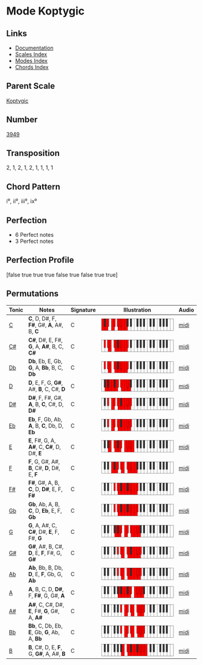# Mode Koptygic

## Links

- [Documentation](README.md)
- [Scales Index](Scales.md)
- [Modes Index](Modes.md)
- [Chords Index](Chords.md)

## Parent Scale

[Koptygic](ScaleKoptygic.md)

## Number

[3949](https://ianring.com/musictheory/scales/3949)

## Transposition

2, 1, 2, 1, 2, 1, 1, 1, 1

## Chord Pattern

i⁰, ii⁰, iii⁰, ix⁰

## Perfection

- 6 Perfect notes
- 3 Perfect notes

## Perfection Profile

[false true true true false true false true true]

## Permutations

| Tonic | Notes | Signature | Illustration | Audio |
|-------|-------|-----------|--------------|-------|
| [C](ModeCNaturalKoptygic.md) | **C**, D, D#, F, **F#**, G#, **A**, A#, B, **C** | C | ![CNaturalKoptygic](ModeCNaturalKoptygic.png) | [midi](https://github.com/edipermadi/music/blob/main/docs/ModeCNaturalKoptygic.mid?raw=true) |
| [C#](ModeCSharpKoptygic.md) | **C#**, D#, E, F#, **G**, A, **A#**, B, C, **C#** | C | ![CSharpKoptygic](ModeCSharpKoptygic.png) | [midi](https://github.com/edipermadi/music/blob/main/docs/ModeCSharpKoptygic.mid?raw=true) |
| [Db](ModeDFlatKoptygic.md) | **Db**, Eb, E, Gb, **G**, A, **Bb**, B, C, **Db** | C | ![DFlatKoptygic](ModeDFlatKoptygic.png) | [midi](https://github.com/edipermadi/music/blob/main/docs/ModeDFlatKoptygic.mid?raw=true) |
| [D](ModeDNaturalKoptygic.md) | **D**, E, F, G, **G#**, A#, **B**, C, C#, **D** | C | ![DNaturalKoptygic](ModeDNaturalKoptygic.png) | [midi](https://github.com/edipermadi/music/blob/main/docs/ModeDNaturalKoptygic.mid?raw=true) |
| [D#](ModeDSharpKoptygic.md) | **D#**, F, F#, G#, **A**, B, **C**, C#, D, **D#** | C | ![DSharpKoptygic](ModeDSharpKoptygic.png) | [midi](https://github.com/edipermadi/music/blob/main/docs/ModeDSharpKoptygic.mid?raw=true) |
| [Eb](ModeEFlatKoptygic.md) | **Eb**, F, Gb, Ab, **A**, B, **C**, Db, D, **Eb** | C | ![EFlatKoptygic](ModeEFlatKoptygic.png) | [midi](https://github.com/edipermadi/music/blob/main/docs/ModeEFlatKoptygic.mid?raw=true) |
| [E](ModeENaturalKoptygic.md) | **E**, F#, G, A, **A#**, C, **C#**, D, D#, **E** | C | ![ENaturalKoptygic](ModeENaturalKoptygic.png) | [midi](https://github.com/edipermadi/music/blob/main/docs/ModeENaturalKoptygic.mid?raw=true) |
| [F](ModeFNaturalKoptygic.md) | **F**, G, G#, A#, **B**, C#, **D**, D#, E, **F** | C | ![FNaturalKoptygic](ModeFNaturalKoptygic.png) | [midi](https://github.com/edipermadi/music/blob/main/docs/ModeFNaturalKoptygic.mid?raw=true) |
| [F#](ModeFSharpKoptygic.md) | **F#**, G#, A, B, **C**, D, **D#**, E, F, **F#** | C | ![FSharpKoptygic](ModeFSharpKoptygic.png) | [midi](https://github.com/edipermadi/music/blob/main/docs/ModeFSharpKoptygic.mid?raw=true) |
| [Gb](ModeGFlatKoptygic.md) | **Gb**, Ab, A, B, **C**, D, **Eb**, E, F, **Gb** | C | ![GFlatKoptygic](ModeGFlatKoptygic.png) | [midi](https://github.com/edipermadi/music/blob/main/docs/ModeGFlatKoptygic.mid?raw=true) |
| [G](ModeGNaturalKoptygic.md) | **G**, A, A#, C, **C#**, D#, **E**, F, F#, **G** | C | ![GNaturalKoptygic](ModeGNaturalKoptygic.png) | [midi](https://github.com/edipermadi/music/blob/main/docs/ModeGNaturalKoptygic.mid?raw=true) |
| [G#](ModeGSharpKoptygic.md) | **G#**, A#, B, C#, **D**, E, **F**, F#, G, **G#** | C | ![GSharpKoptygic](ModeGSharpKoptygic.png) | [midi](https://github.com/edipermadi/music/blob/main/docs/ModeGSharpKoptygic.mid?raw=true) |
| [Ab](ModeAFlatKoptygic.md) | **Ab**, Bb, B, Db, **D**, E, **F**, Gb, G, **Ab** | C | ![AFlatKoptygic](ModeAFlatKoptygic.png) | [midi](https://github.com/edipermadi/music/blob/main/docs/ModeAFlatKoptygic.mid?raw=true) |
| [A](ModeANaturalKoptygic.md) | **A**, B, C, D, **D#**, F, **F#**, G, G#, **A** | C | ![ANaturalKoptygic](ModeANaturalKoptygic.png) | [midi](https://github.com/edipermadi/music/blob/main/docs/ModeANaturalKoptygic.mid?raw=true) |
| [A#](ModeASharpKoptygic.md) | **A#**, C, C#, D#, **E**, F#, **G**, G#, A, **A#** | C | ![ASharpKoptygic](ModeASharpKoptygic.png) | [midi](https://github.com/edipermadi/music/blob/main/docs/ModeASharpKoptygic.mid?raw=true) |
| [Bb](ModeBFlatKoptygic.md) | **Bb**, C, Db, Eb, **E**, Gb, **G**, Ab, A, **Bb** | C | ![BFlatKoptygic](ModeBFlatKoptygic.png) | [midi](https://github.com/edipermadi/music/blob/main/docs/ModeBFlatKoptygic.mid?raw=true) |
| [B](ModeBNaturalKoptygic.md) | **B**, C#, D, E, **F**, G, **G#**, A, A#, **B** | C | ![BNaturalKoptygic](ModeBNaturalKoptygic.png) | [midi](https://github.com/edipermadi/music/blob/main/docs/ModeBNaturalKoptygic.mid?raw=true) |
